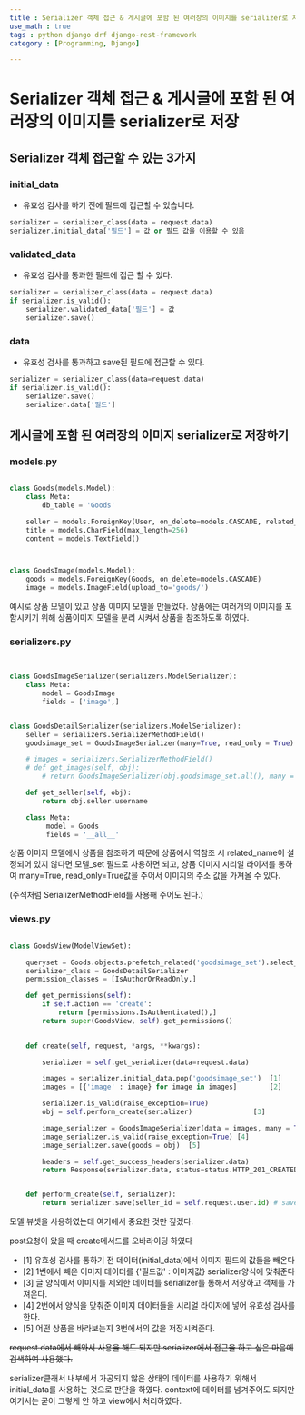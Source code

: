 ```yaml
---
title : Serializer 객체 접근 & 게시글에 포함 된 여러장의 이미지를 serializer로 저장하기
use_math : true
tags : python django drf django-rest-framework
category : [Programming, Django]

---
```


Serializer 객체 접근 & 게시글에 포함 된 여러장의 이미지를 serializer로 저장
===

## Serializer 객체 접근할 수 있는 3가지

### initial_data
- 유효성 검사를 하기 전에 필드에 접근할 수 있습니다.
```python
serializer = serializer_class(data = request.data)
serializer.initial_data['필드'] = 값 or 필드 값을 이용할 수 있음
```

### validated_data
- 유효성 검사를 통과한 필드에 접근 할 수 있다.
```python
serializer = serializer_class(data = request.data)
if serializer.is_valid():
    serializer.validated_data['필드'] = 값
    serializer.save()
```

### data
- 유효성 검사를 통과하고 save된 필드에 접근할 수 있다.
```python
serializer = serializer_class(data=request.data)
if serializer.is_valid():
    serializer.save()
    serializer.data['필드']
```

## 게시글에 포함 된 여러장의 이미지 serializer로 저장하기


### models.py
```python

class Goods(models.Model):
    class Meta:
        db_table = 'Goods'

    seller = models.ForeignKey(User, on_delete=models.CASCADE, related_name='sell_goods')
    title = models.CharField(max_length=256)
    content = models.TextField()



class GoodsImage(models.Model):
    goods = models.ForeignKey(Goods, on_delete=models.CASCADE)
    image = models.ImageField(upload_to='goods/')

```
예시로 상품 모델이 있고 상품 이미지 모델을 만들었다.
상품에는 여러개의 이미지를 포함시키기 위해 상품이미지 모델을 분리 시켜서 상품을 참조하도록 하였다.


### serializers.py
```python


class GoodsImageSerializer(serializers.ModelSerializer):
    class Meta:
        model = GoodsImage
        fields = ['image',]


class GoodsDetailSerializer(serializers.ModelSerializer):
    seller = serializers.SerializerMethodField()
    goodsimage_set = GoodsImageSerializer(many=True, read_only = True)

    # images = serializers.SerializerMethodField()
    # def get_images(self, obj):
        # return GoodsImageSerializer(obj.goodsimage_set.all(), many = True).data

    def get_seller(self, obj):
        return obj.seller.username

    class Meta:
         model = Goods
         fields = '__all__'
```

상품 이미지 모델에서 상품을 참조하기 때문에 상품에서 역참조 시 related_name이 설정되어 있지 않다면 모델_set 필드로 사용하면 되고, 상품 이미지 시리얼 라이저를 통하여 many=True, read_only=True값을 주어서 이미지의 주소 값을 가져올 수 있다. 

(주석처럼 SerializerMethodField를 사용해 주어도 된다.)


### views.py
```python

class GoodsView(ModelViewSet):

    queryset = Goods.objects.prefetch_related('goodsimage_set').select_related('seller').all()
    serializer_class = GoodsDetailSerializer
    permission_classes = [IsAuthorOrReadOnly,]

    def get_permissions(self):
        if self.action == 'create':
            return [permissions.IsAuthenticated(),]
        return super(GoodsView, self).get_permissions()

    
    def create(self, request, *args, **kwargs):

        serializer = self.get_serializer(data=request.data)

        images = serializer.initial_data.pop('goodsimage_set')  [1]
        images = [{'image' : image} for image in images]        [2]

        serializer.is_valid(raise_exception=True)
        obj = self.perform_create(serializer)               [3]

        image_serializer = GoodsImageSerializer(data = images, many = True) [4]
        image_serializer.is_valid(raise_exception=True) [4]
        image_serializer.save(goods = obj)  [5]

        headers = self.get_success_headers(serializer.data)
        return Response(serializer.data, status=status.HTTP_201_CREATED, headers=headers)


    def perform_create(self, serializer):
        return serializer.save(seller_id = self.request.user.id) # save()메서드는 생성된 object를 반환해 주기 때문에 오버라이딩하였다
```
모델 뷰셋을 사용하였는데 여기에서 중요한 것만 짚겠다.

post요청이 왔을 때 create메서드를 오바라이딩 하였다
- [1] 유효성 검사를 통하기 전 데이터(initial_data)에서 이미지 필드의 값들을 빼온다
- [2] 1번에서 빼온 이미지 데이터를 {'필드값' : 이미지값} serializer양식에 맞춰준다
- [3] 글 양식에서 이미지를 제외한 데이터를 serializer를 통해서 저장하고 객체를 가져온다.
- [4] 2번에서 양식을 맞춰준 이미지 데이터들을 시리얼 라이저에 넣어 유효성 검사를 한다.
- [5] 어떤 상품을 바라보는지 3번에서의 값을 저장시켜준다.


~~request.data에서 빼와서 사용을 해도 되지만 serializer에서 접근을 하고 싶은 마음에 검색하여 사용했다.~~ 

serializer클래서 내부에서 가공되지 않은 상태의 데이터를 사용하기 위해서 initial_data를 사용하는 것으로 판단을 하였다. context에 데이터를 넘겨주어도 되지만 여기서는 굳이 그렇게 안 하고 view에서 처리하였다.